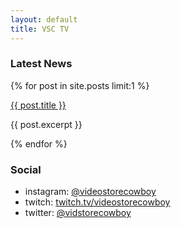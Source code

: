 ```yaml
---
layout: default
title: VSC TV
---
```


### Latest News

{% for post in site.posts limit:1 %}
<p><a href="{{ post.url }}">{{ post.title }}</a></p>
<p>{{ post.excerpt }}</p>
{% endfor %}

### Social

- instagram: [@videostorecowboy](https://instagram.com/videostorecowboy)
- twitch: [twitch.tv/videostorecowboy](https://twitch.tv/videostorecowboy)
- twitter: [@vidstorecowboy](https://twitter.com/vidstorecowboy)
